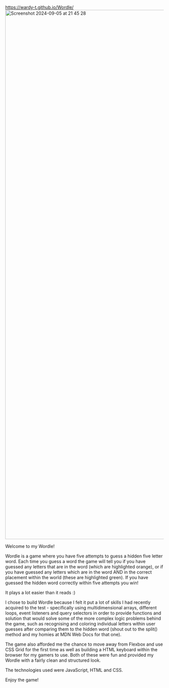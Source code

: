 https://wardy-t.github.io/Wordle/
<img width="1680" alt="Screenshot 2024-09-05 at 21 45 28" src="https://github.com/user-attachments/assets/c321039d-6159-46aa-aec9-5c614f6605fe">

Welcome to my Wordle!

Wordle is a game where you have five attempts to guess a hidden five letter word. Each time you guess a word the game will tell you if you have guessed any letters that are in the word (which are highlighted orange),
or if you have guessed any letters which are in the word AND in the correct placement within the world (these are highlighted green). If you have guessed the hidden word correctly within five attempts you win!

It plays a lot easier than it reads :)

I chose to build Wordle because I felt it put a lot of skills I had recently acquired to the test - specifically using multidimensional arrays, different loops, event listeners and query selectors in order to
provide functions and solution that would solve some of the more complex logic problems behind the game, such as recognising and coloring individual letters within user guesses after comparing them to the hidden
word (shout out to the split() method and my homies at MDN Web Docs for that one).

The game also afforded me the chance to move away from Flexbox and use CSS Grid for the first time as well as building a HTML keyboard within the browser for my gamers to use. Both of these were fun and provided
my Wordle with a fairly clean and structured look.

The technologies used were JavaScript, HTML and CSS.

Enjoy the game!
